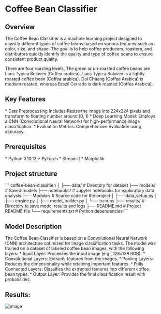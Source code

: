 <h1>Coffee Bean Classifier</h1>


<h2>Overview</h2>
<p>The Coffee Bean Classifier is a machine learning project designed to classify different types of coffee beans based on various features such as color, size, and shape. 
  The goal is to help coffee producers, roasters, and distributors quickly identify the quality and type of coffee beans to ensure consistent product quality.</p>

<p>There are four roasting levels. The green or un-roasted coffee beans are Laos Typica Bolaven (Coffea arabica). 
  Laos Typica Bolaven is a lightly roasted coffee bean (Coffea arabica). 
  Doi Chaang (Coffea Arabica) is medium roasted, whereas Brazil Cerrado is dark roasted (Coffea Arabica).</p>

<h2>Key Features</h2>
*   Data Preprocessing
    Includes Resize the image into 224x224 pixels and transform to floating number around [0, 1]
*   Deep Learning Model: Employs a CNN (Convolutional Neural Network) for high-performance image classification.
*   Evaluation Metrics: Comprehensive evaluation using accuracy.

<h2>Prerequisites</h2>
* Python 3.10.13
* PyTorch
* Streamlit
* Matplotlib

<h2>Project structure</h2>
```
coffee-bean-classifier/
│
├── data/                 # Directory for dataset
├── models/               # Saved models
├── notebooks/            # Jupyter notebooks for exploratory data analysis
├── Modular/                  # Source code for the project
│   ├── data_setup.py
│   ├── engine.py
│   ├── model_builder.py
│   └── train.py
├── results/              # Directory to save model results and logs
├── README.md             # Project README file
└── requirements.txt      # Python dependencies
```
  
<h2>Model Description</h2>
The Coffee Bean Classifier is based on a Convolutional Neural Network (CNN) architecture optimized for image classification tasks. The model was trained on a dataset of labeled coffee bean images, with the following layers:
* Input Layer: Processes the input image (e.g., 128x128 RGB).
* Convolutional Layers: Extracts features from the images.
* Pooling Layers: Reduces the dimensionality while retaining important features.
* Fully Connected Layers: Classifies the extracted features into different coffee bean types.
* Output Layer: Provides the final classification result with probabilities.

<h2>Results:</h2>

![image](https://github.com/user-attachments/assets/66f4afc2-cc5f-4ac8-a2f2-640be1b9d0f4)
